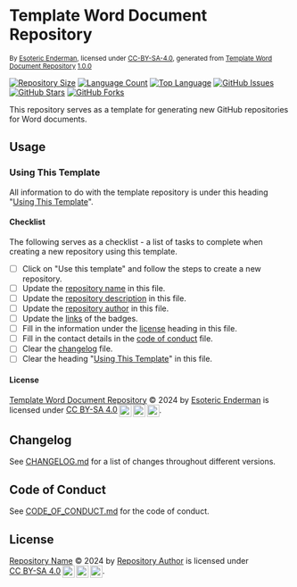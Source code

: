 # Template Word Document Repository

<sup>By [Esoteric Enderman](https://enderman.dev), licensed under [CC-BY-SA-4.0](./LICENSE), generated from [Template Word Document Repository](https://github.com/EsotericTemplates/template-word-document-repository) [1.0.0](https://github.com/EsotericTemplates/template-word-document-repository/tree/1.0.0)</sup>

[![Repository Size](https://img.shields.io/github/repo-size/EsotericTemplates/template-word-document-repository)](https://github.com/EsotericTemplates/template-word-document-repository) [![Language Count](https://img.shields.io/github/languages/count/EsotericTemplates/template-word-document-repository)](https://github.com/EsotericTemplates/template-word-document-repository) [![Top Language](https://img.shields.io/github/languages/top/EsotericTemplates/template-word-document-repository?label=top%20language)](https://github.com/EsotericTemplates/template-word-document-repository) [![GitHub Issues](https://img.shields.io/github/issues/EsotericTemplates/template-word-document-repository)](https://github.com/EsotericTemplates/template-word-document-repository/issues) [![GitHub Stars](https://img.shields.io/github/stars/EsotericTemplates/template-word-document-repository)](https://github.com/EsotericTemplates/template-word-document-repository/stargazers) [![GitHub Forks](https://img.shields.io/github/forks/EsotericTemplates/template-word-document-repository)](https://github.com/EsotericTemplates/template-word-document-repository/forks)

This repository serves as a template for generating new GitHub repositories for Word documents.

## Usage

### Using This Template

All information to do with the template repository is under this heading "[Using This Template](#using-this-template)".

#### Checklist

The following serves as a checklist - a list of tasks to complete when creating a new repository using this template.

- [ ] Click on "Use this template" and follow the steps to create a new repository.
- [ ] Update the [repository name](#template-repository) in this file.
- [ ] Update the [repository description](#template-repository) in this file.
- [ ] Update the [repository author](#template-repository) in this file.
- [ ] Update the [links](#template-repository) of the badges.
- [ ] Fill in the information under the [license](#license) heading in this file.
- [ ] Fill in the contact details in the [code of conduct](./CODE_OF_CONDUCT.md) file.
- [ ] Clear the [changelog](./CHANGELOG.md) file.
- [ ] Clear the heading "[Using This Template](#using-this-template)" in this file.

#### License

<p xmlns:cc="http://creativecommons.org/ns#" xmlns:dct="http://purl.org/dc/terms/">
  <a property="dct:title" rel="cc:attributionURL" href="https://github.com/EsotericTemplates/template-word-document-repository">Template Word Document Repository</a> &copy; 2024 by <a rel="cc:attributionURL dct:creator" property="cc:attributionName" href="https://enderman.dev">Esoteric Enderman</a> is licensed under <a href="./LICENSE" target="_blank" rel="license noopener noreferrer" style="display: inline-block">CC BY-SA 4.0</a><a href="https://creativecommons.org/"><img style="height: 22px !important; margin-left: 3px; vertical-align: middle" src="https://mirrors.creativecommons.org/presskit/icons/cc.svg?ref=chooser-v1" alt="Creative Commons Icon" /></a><a href="https://creativecommons.org/licenses/by-sa/4.0/deed.en"><img style="height: 22px !important; margin-left: 3px; vertical-align: middle" src="https://mirrors.creativecommons.org/presskit/icons/by.svg?ref=chooser-v1" alt="Creative Commons Attribution Icon" /></a><a href="https://creativecommons.org/licenses/by-sa/4.0/deed.en"><img style="height: 22px !important; margin-left: 3px; vertical-align: middle" src="https://mirrors.creativecommons.org/presskit/icons/sa.svg?ref=chooser-v1" alt="Creative Commons ShareAlike Icon" /></a>.
</p>

## Changelog

See [CHANGELOG.md](./CHANGELOG.md) for a list of changes throughout different versions.

## Code of Conduct

See [CODE_OF_CONDUCT.md](./CODE_OF_CONDUCT.md) for the code of conduct.

## License

<p xmlns:cc="http://creativecommons.org/ns#" xmlns:dct="http://purl.org/dc/terms/">
  <a property="dct:title" rel="cc:attributionURL" href="https://github.com/repository-owner-name/repository-name">Repository Name</a> &copy; 2024 by <a rel="cc:attributionURL dct:creator" property="cc:attributionName" href="https://repository-author.xyz">Repository Author</a> is licensed under <a href="./LICENSE" target="_blank" rel="license noopener noreferrer" style="display: inline-block">CC BY-SA 4.0</a><a href="https://creativecommons.org/"><img style="height: 22px !important; margin-left: 3px; vertical-align: middle" src="https://mirrors.creativecommons.org/presskit/icons/cc.svg?ref=chooser-v1" alt="Creative Commons Icon" /><a href="https://creativecommons.org/licenses/by-sa/4.0/deed.en"><img style="height: 22px !important; margin-left: 3px; vertical-align: middle" src="https://mirrors.creativecommons.org/presskit/icons/by.svg?ref=chooser-v1" alt="Creative Commons Attribution Icon" /></a><a href="https://creativecommons.org/licenses/by-sa/4.0/deed.en"><img style="height: 22px !important; margin-left: 3px; vertical-align: middle" src="https://mirrors.creativecommons.org/presskit/icons/sa.svg?ref=chooser-v1" alt="Creative Commons ShareAlike Icon" /></a>.
</p>
